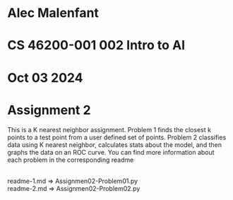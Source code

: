 # Alec Malenfant

# CS 46200-001 002 Intro to AI

# Oct 03 2024

# Assignment 2

This is a K nearest neighbor assignment. Problem 1 finds the closest k points to a test point from a user defined set of points. Problem 2 classifies data using K nearest neighbor, calculates stats about the model, and then graphs the data on an ROC curve. You can find more information about each problem in the corresponding readme

<br/>readme-1.md => Assignmen02-Problem01.py
<br/>readme-2.md => Assignmen02-Problem02.py
